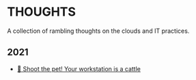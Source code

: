 # THOUGHTS

A collection of rambling thoughts on the clouds and IT practices.

## 2021
- [🔫 Shoot the pet! Your workstation is a cattle](shoot-the-pet-your-workstation-is-a-cattle.md)
